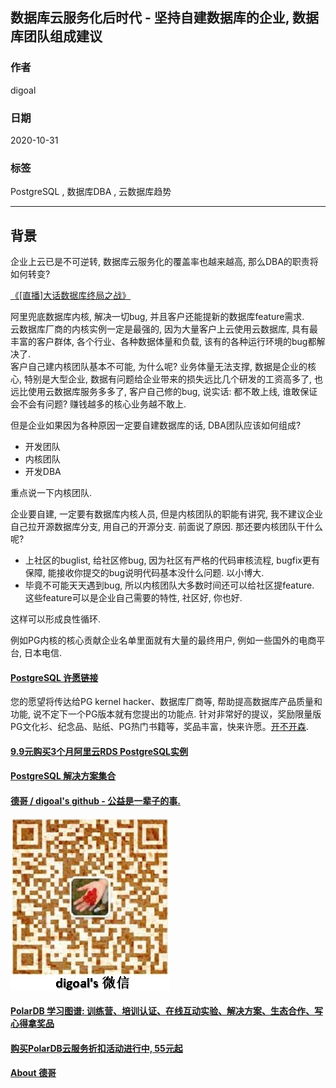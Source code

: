 ## 数据库云服务化后时代 - 坚持自建数据库的企业, 数据库团队组成建议     
        
### 作者        
digoal        
        
### 日期        
2020-10-31        
        
### 标签        
PostgreSQL , 数据库DBA , 云数据库趋势         
        
----        
        
## 背景        
企业上云已是不可逆转, 数据库云服务化的覆盖率也越来越高, 那么DBA的职责将如何转变?    
    
[《[直播]大话数据库终局之战》](../202009/20200926_03.md)    
    
阿里兜底数据库内核, 解决一切bug, 并且客户还能提新的数据库feature需求.         
云数据库厂商的内核实例一定是最强的, 因为大量客户上云使用云数据库, 具有最丰富的客户群体, 各个行业、各种数据体量和负载, 该有的各种运行环境的bug都解决了.         
客户自己建内核团队基本不可能, 为什么呢? 业务体量无法支撑, 数据是企业的核心, 特别是大型企业, 数据有问题给企业带来的损失远比几个研发的工资高多了, 也远比使用云数据库服务多多了, 客户自己修的bug, 说实话: 都不敢上线, 谁敢保证会不会有问题? 赚钱越多的核心业务越不敢上.          
    
但是企业如果因为各种原因一定要自建数据库的话, DBA团队应该如何组成?    
    
- 开发团队    
- 内核团队    
- 开发DBA    
    
重点说一下内核团队.    
    
企业要自建, 一定要有数据库内核人员, 但是内核团队的职能有讲究, 我不建议企业自己拉开源数据库分支, 用自己的开源分支. 前面说了原因. 那还要内核团队干什么呢?    
- 上社区的buglist, 给社区修bug, 因为社区有严格的代码审核流程, bugfix更有保障, 能接收你提交的bug说明代码基本没什么问题. 以小博大.     
- 毕竟不可能天天遇到bug, 所以内核团队大多数时间还可以给社区提feature. 这些feature可以是企业自己需要的特性, 社区好, 你也好.    
    
这样可以形成良性循环.    
    
例如PG内核的核心贡献企业名单里面就有大量的最终用户, 例如一些国外的电商平台, 日本电信.      
        
  
#### [PostgreSQL 许愿链接](https://github.com/digoal/blog/issues/76 "269ac3d1c492e938c0191101c7238216")
您的愿望将传达给PG kernel hacker、数据库厂商等, 帮助提高数据库产品质量和功能, 说不定下一个PG版本就有您提出的功能点. 针对非常好的提议，奖励限量版PG文化衫、纪念品、贴纸、PG热门书籍等，奖品丰富，快来许愿。[开不开森](https://github.com/digoal/blog/issues/76 "269ac3d1c492e938c0191101c7238216").  
  
  
#### [9.9元购买3个月阿里云RDS PostgreSQL实例](https://www.aliyun.com/database/postgresqlactivity "57258f76c37864c6e6d23383d05714ea")
  
  
#### [PostgreSQL 解决方案集合](https://yq.aliyun.com/topic/118 "40cff096e9ed7122c512b35d8561d9c8")
  
  
#### [德哥 / digoal's github - 公益是一辈子的事.](https://github.com/digoal/blog/blob/master/README.md "22709685feb7cab07d30f30387f0a9ae")
  
  
![digoal's wechat](../pic/digoal_weixin.jpg "f7ad92eeba24523fd47a6e1a0e691b59")
  
  
#### [PolarDB 学习图谱: 训练营、培训认证、在线互动实验、解决方案、生态合作、写心得拿奖品](https://www.aliyun.com/database/openpolardb/activity "8642f60e04ed0c814bf9cb9677976bd4")
  
  
#### [购买PolarDB云服务折扣活动进行中, 55元起](https://www.aliyun.com/activity/new/polardb-yunparter?userCode=bsb3t4al "e0495c413bedacabb75ff1e880be465a")
  
  
#### [About 德哥](https://github.com/digoal/blog/blob/master/me/readme.md "a37735981e7704886ffd590565582dd0")
  
